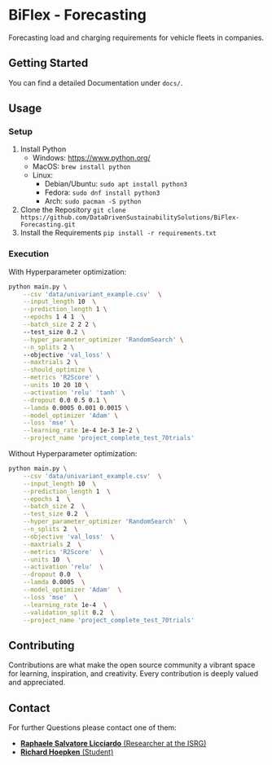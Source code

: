 # BiFlex - Forecasting

Forecasting load and charging requirements for vehicle fleets in companies.

## Getting Started

You can find a detailed Documentation under `docs/`.

## Usage

### Setup

1. Install Python
   - Windows: https://www.python.org/
   - MacOS: `brew install python`
   - Linux: 
     - Debian/Ubuntu: `sudo apt install python3`
     - Fedora: `sudo dnf install python3`
     - Arch: `sudo pacman -S python`
2. Clone the Repository `git clone https://github.com/DataDrivenSustainabilitySolutions/BiFlex-Forecasting.git`
3. Install the Requirements `pip install -r requirements.txt`

### Execution

With Hyperparameter optimization:

```bash
python main.py \
    --csv 'data/univariant_example.csv'  \
    --input_length 10  \
    --prediction_length 1 \
    --epochs 1 4 1  \
    --batch_size 2 2 2 \ 
    --test_size 0.2 \
    --hyper_parameter_optimizer 'RandomSearch' \
    --n_splits 2 \ 
    --objective 'val_loss' \
    --maxtrials 2 \
    --should_optimize \
    --metrics 'R2Score' \
    --units 10 20 10 \
    --activation 'relu' 'tanh' \
    --dropout 0.0 0.5 0.1 \
    --lamda 0.0005 0.001 0.0015 \
    --model_optimizer 'Adam' \
    --loss 'mse' \
    --learning_rate 1e-4 1e-3 1e-2 \
    --project_name 'project_complete_test_70trials'
```

Without Hyperparameter optimization:

```bash
python main.py \
    --csv 'data/univariant_example.csv'  \
    --input_length 10  \
    --prediction_length 1  \
    --epochs 1  \
    --batch_size 2  \
    --test_size 0.2  \
    --hyper_parameter_optimizer 'RandomSearch'  \
    --n_splits 2  \
    --objective 'val_loss'  \
    --maxtrials 2  \
    --metrics 'R2Score'  \
    --units 10  \
    --activation 'relu'  \
    --dropout 0.0  \
    --lamda 0.0005  \
    --model_optimizer 'Adam'  \
    --loss 'mse'  \
    --learning_rate 1e-4  \
    --validation_split 0.2  \
    --project_name 'project_complete_test_70trials'
```

## Contributing

Contributions are what make the open source community a vibrant space for learning, inspiration, and creativity. Every contribution is deeply valued and appreciated.

## Contact

For further Questions please contact one of them:

- <a href="mailto:raphaele_salvatore.licciardo@h-ka.de"><b>Raphaele Salvatore Licciardo</b> (Researcher at the ISRG)</a> 
- <a href="mailto:hori1011@h-ka.de"><b>Richard Hoepken</b> (Student)</a> 
